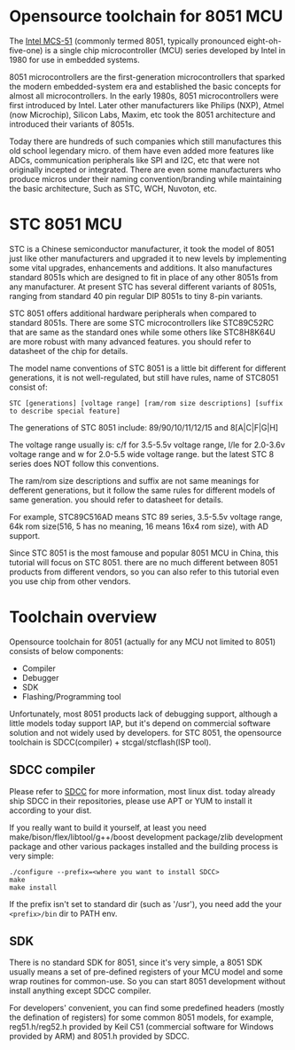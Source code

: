 # Opensource toolchain for 8051 MCU
The [Intel MCS-51](https://en.wikipedia.org/wiki/Intel_8051) (commonly termed 8051, typically pronounced eight-oh-five-one) is a single chip microcontroller (MCU) series developed by Intel in 1980 for use in embedded systems. 

8051 microcontrollers are the first-generation microcontrollers that sparked the modern embedded-system era and established the basic concepts for almost all microcontrollers. In the early 1980s, 8051 microcontrollers were first introduced by Intel. Later other manufacturers like Philips (NXP), Atmel (now Microchip), Silicon Labs, Maxim, etc took the 8051 architecture and introduced their variants of 8051s. 

Today there are hundreds of such companies which still manufactures this old school legendary micro. of them have even added more features like ADCs, communication peripherals like SPI and I2C, etc that were not originally incepted or integrated. There are even some manufacturers who produce micros under their naming convention/branding while maintaining the basic architecture, Such as STC, WCH, Nuvoton, etc.

# STC 8051 MCU

STC is a Chinese semiconductor manufacturer, it took the model of 8051 just like other manufacturers and upgraded it to new levels by implementing some vital upgrades, enhancements and additions. It also manufactures standard 8051s which are designed to fit in place of any other 8051s from any manufacturer. At present STC has several different variants of 8051s, ranging from standard 40 pin regular DIP 8051s to tiny 8-pin variants. 

STC 8051 offers additional hardware peripherals when compared to standard 8051s. There are some STC microcontrollers like STC89C52RC that are same as the standard ones while some others like STC8H8K64U are more robust with many advanced features. you should refer to datasheet of the chip for details. 

The model name conventions of STC 8051 is a little bit different for different generations, it is not well-regulated, but still have rules, name of STC8051 consist of:

`STC [generations] [voltage range] [ram/rom size descriptions] [suffix to describe special feature]`

The generations of STC 8051 include: 89/90/10/11/12/15 and 8[A|C|F|G|H]

The voltage range usually is: c/f for 3.5-5.5v voltage range, l/le for 2.0-3.6v voltage range and w for 2.0-5.5 wide voltage range. but the latest STC 8 series does NOT follow this conventions.

The ram/rom size descriptions and suffix are not same meanings for defferent generations, but it follow the same rules for different models of same generation. you should refer to datasheet for details.

For example, STC89C516AD means STC 89 series, 3.5-5.5v voltage range, 64k rom size(516, 5 has no meaning, 16 means 16x4 rom size), with AD support.

Since STC 8051 is the most famouse and popular 8051 MCU in China, this tutorial will focus on STC 8051. there are no much different between 8051 products from different vendors, so you can also refer to this tutorial even you use chip from other vendors.

# Toolchain overview
Opensource toolchain for 8051 (actually for any MCU not limited to 8051) consists of below components:
* Compiler
* Debugger
* SDK
* Flashing/Programming tool

Unfortunately, most 8051 products lack of debugging support, although a little models today support IAP, but it's depend on commercial software solution and not widely used by developers. for STC 8051, the opensource toolchain is SDCC(compiler) + stcgal/stcflash(ISP tool).

## SDCC compiler
Please refer to [SDCC](http://sdcc.sourceforge.net/) for more information, most linux dist. today already ship SDCC in their repositories, please use APT or YUM to install it according to your dist.

If you really want to build it yourself, at least you need make/bison/flex/libtool/g++/boost development package/zlib development package and other various packages installed and the building process is very simple:

```
./configure --prefix=<where you want to install SDCC>
make
make install
```

If the prefix isn't set to standard dir (such as '/usr'), you need add the your `<prefix>/bin` dir to PATH env.

## SDK
There is no standard SDK for 8051, since it's very simple, a 8051 SDK usually means a set of pre-defined registers of your MCU model and some wrap routines for common-use. So you can start 8051 development without install anything except SDCC compiler.

For developers' convenient, you can find some predefined headers (mostly the defination of registers) for some common 8051 models, for example, reg51.h/reg52.h provided by Keil C51 (commercial software for Windows provided by ARM) and 8051.h provided by SDCC. 




